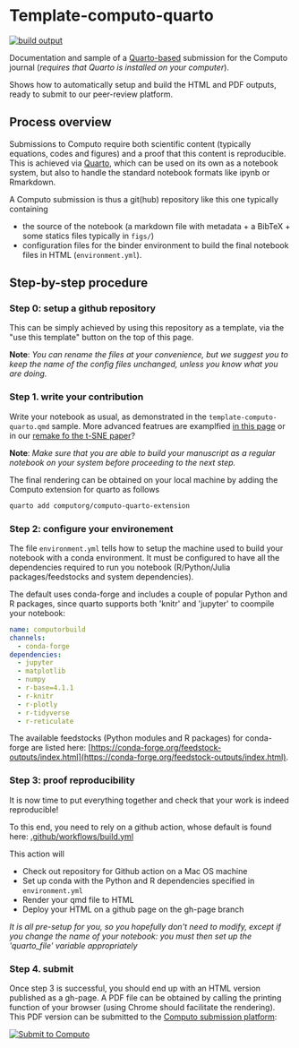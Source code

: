 # Template-computo-quarto

[![build output](https://github.com/computorg/template-computo-quarto/workflows/build/badge.svg)](https://computorg.github.io/template-computo-quarto/)
<!--[![Binder](https://binder.pangeo.io/badge_logo.svg)](https://mybinder.org/v2/gh/computorg/template-computo-Rmarkdown/main?urlpath=rstudio)-->


Documentation and sample of a [Quarto-based](https://quarto.org) submission for the Computo journal (_requires that Quarto is installed on your computer_).

Shows how to automatically setup and build the HTML and PDF outputs, ready to submit to our peer-review platform.

## Process overview

Submissions to Computo require both scientific content (typically equations, codes and figures) and a proof that this content is reproducible. This is achieved via [Quarto](https://quarto.org), which can be used on its own as a notebook system, but also to handle the standard notebook formats like ipynb or Rmarkdown. 

A Computo submission is thus a git(hub) repository like this one typically containing 

- the source of the notebook (a markdown file with metadata + a BibTeX + some statics files typically in `figs/`)
- configuration files for the binder environment to build the final notebook files in HTML (`environment.yml`). 

## Step-by-step procedure

### Step 0: setup a github repository

This can be simply achieved by using this repository as a template, via the "use this template" button on the top of this page.

**Note**: _You can rename the files at your convenience, but we suggest you to keep the name of the config files unchanged, unless you know what you are doing._

### Step 1. write your contribution 

Write your notebook as usual, as demonstrated in the `template-computo-quarto.qmd` sample. More advanced featrues are examplfied [in this page](https://computo.sfds.asso.fr/computo-quarto-extension/) or in our [remake fo the t-SNE paper](https://computo.sfds.asso.fr/published-paper-tsne/)?

**Note**: _Make sure that you are able to build your manuscript as a regular notebook on your system before proceeding to the next step._

The final rendering can be obtained on your local machine by adding the Computo extension for quarto as follows

```bash
quarto add computorg/computo-quarto-extension
```

### Step 2: configure your environement

The file `environment.yml` tells how to setup the machine used to build your notebook with a conda environment. It must be configured to have all the dependencies required to run you notebook (R/Python/Julia packages/feedstocks and system dependencies).

The default uses conda-forge and includes a couple of popular Python and R packages, since quarto supports both 'knitr' and 'jupyter' to coompile your notebook:

``` yaml
name: computorbuild
channels:
  - conda-forge
dependencies:
  - jupyter
  - matplotlib
  - numpy
  - r-base=4.1.1
  - r-knitr
  - r-plotly
  - r-tidyverse
  - r-reticulate
```

The available feedstocks (Python modules and R packages) for conda-forge are listed here: [https://conda-forge.org/feedstock-outputs/index.html](https://conda-forge.org/feedstock-outputs/index.html).

### Step 3: proof reproducibility

It is now time to put everything together and check that your work is indeed reproducible! 

To this end, you need to rely on a github action, whose default is found here: [.github/workflows/build.yml](https://github.com/computorg/template-computo-quarto/blob/main/.github/workflows/build.yml)

This action will

- Check out repository for Github action on a Mac OS machine
- Set up conda with the Python and R dependencies specified in `environment.yml`
- Render your qmd file to HTML
- Deploy your HTML on a github page on the gh-page branch

_It is all pre-setup for you, so you hopefully don't need to modify, except if you change the name of your notebook: you must then set up the  'quarto_file' variable appropriately_

### Step 4. submit

Once step 3 is successful, you should end up with an HTML version published as a gh-page. A PDF file can be obtained by calling the printing function of your browser (using Chrome should facilitate the rendering). This PDF version can be submitted to the [Computo submission platform](https://computo.scholasticahq.com/):

<div id="scholastica-submission-button" style="margin-top: 10px; margin-bottom: 10px;"><a href="https://computo.scholasticahq.com/for-authors" style="outline: none; border: none;"><img style="outline: none; border: none;" src="https://s3.amazonaws.com/docs.scholastica/law-review-submission-button/submit_via_scholastica.png" alt="Submit to Computo"></a></div>

